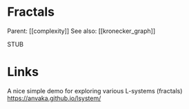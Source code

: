 # Fractals

Parent: [[complexity]]
See also: [[kronecker_graph]]

STUB

# Links

A nice simple demo for exploring various L-systems (fractals)
https://anvaka.github.io/lsystem/
